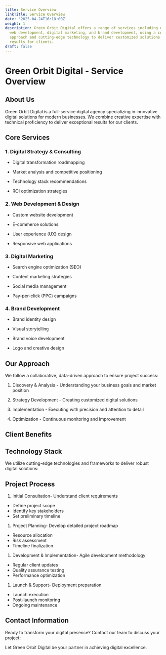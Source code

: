 ```yaml
---
title: Service Overview
linkTitle: Service Overview
date: '2025-04-24T16:18:00Z'
weight: 1
description: Green Orbit Digital offers a range of services including digital strategy,
  web development, digital marketing, and brand development, using a collaborative
  approach and cutting-edge technology to deliver customized solutions and measurable
  results for clients.
draft: false
---
```



# Green Orbit Digital - Service Overview

## About Us

Green Orbit Digital is a full-service digital agency specializing in innovative digital solutions for modern businesses. We combine creative expertise with technical proficiency to deliver exceptional results for our clients.

## Core Services

### 1. Digital Strategy & Consulting

- Digital transformation roadmapping

- Market analysis and competitive positioning

- Technology stack recommendations

- ROI optimization strategies

### 2. Web Development & Design

- Custom website development

- E-commerce solutions

- User experience (UX) design

- Responsive web applications

### 3. Digital Marketing

- Search engine optimization (SEO)

- Content marketing strategies

- Social media management

- Pay-per-click (PPC) campaigns

### 4. Brand Development

- Brand identity design

- Visual storytelling

- Brand voice development

- Logo and creative design

## Our Approach

We follow a collaborative, data-driven approach to ensure project success:

1. Discovery & Analysis - Understanding your business goals and market position

1. Strategy Development - Creating customized digital solutions

1. Implementation - Executing with precision and attention to detail

1. Optimization - Continuous monitoring and improvement

## Client Benefits

<!-- Unsupported block type: callout -->

<!-- Unsupported block type: callout -->

<!-- Unsupported block type: callout -->

## Technology Stack

We utilize cutting-edge technologies and frameworks to deliver robust digital solutions:

<!-- Unsupported block type: column_list -->

## Project Process

1. Initial Consultation- Understand client requirements
- Define project scope
- Identify key stakeholders
- Set preliminary timeline

1. Project Planning- Develop detailed project roadmap
- Resource allocation
- Risk assessment
- Timeline finalization

1. Development & Implementation- Agile development methodology
- Regular client updates
- Quality assurance testing
- Performance optimization

1. Launch & Support- Deployment preparation
- Launch execution
- Post-launch monitoring
- Ongoing maintenance

## Contact Information

Ready to transform your digital presence? Contact our team to discuss your project:

<!-- Unsupported block type: to_do -->

<!-- Unsupported block type: to_do -->

<!-- Unsupported block type: to_do -->

Let Green Orbit Digital be your partner in achieving digital excellence.
